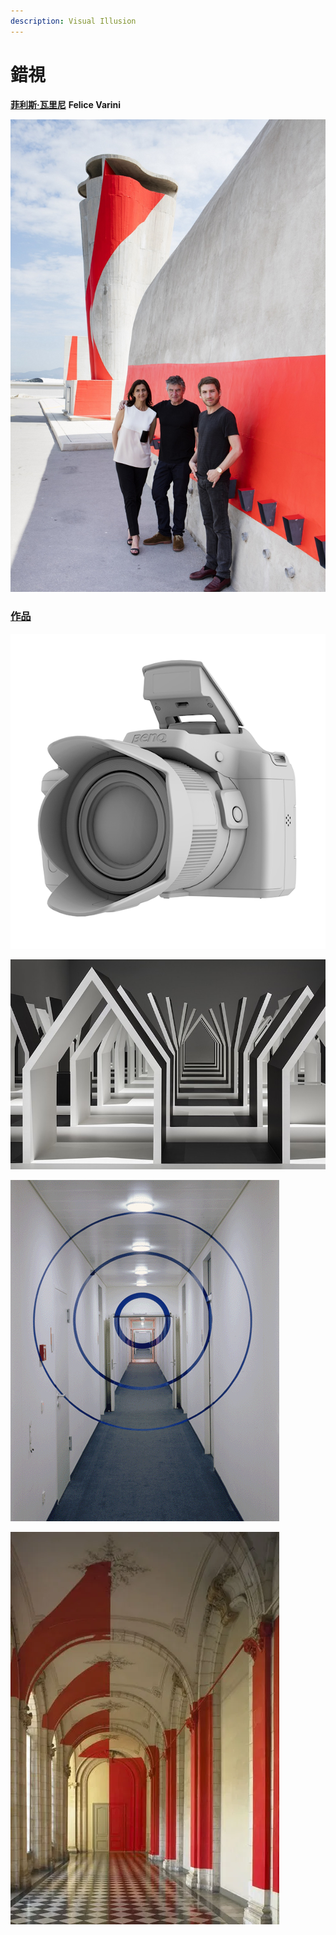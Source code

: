 ```yaml
---
description: Visual Illusion
---
```


# 錯視

[**菲利斯·瓦里尼**](https://www.indetail.com.tw/archives/24020) **Felice Varini**



![&#x83F2;&#x5229;&#x65AF;&#xB7;&#x74E6;&#x91CC;&#x5C3C;](.gitbook/assets/image-1.png)

### [作品](https://blog.tiandiren.tw/archives/3222)

![](.gitbook/assets/image%20%2830%29.png)

![](.gitbook/assets/image%20%2816%29.png)

![](.gitbook/assets/image%20%2825%29.png)

![](.gitbook/assets/image%20%2812%29.png)

